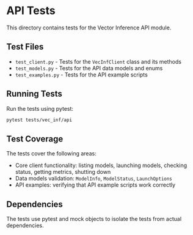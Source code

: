 # API Tests

This directory contains tests for the Vector Inference API module.

## Test Files

- `test_client.py` - Tests for the `VecInfClient` class and its methods
- `test_models.py` - Tests for the API data models and enums
- `test_examples.py` - Tests for the API example scripts

## Running Tests

Run the tests using pytest:

```bash
pytest tests/vec_inf/api
```

## Test Coverage

The tests cover the following areas:

- Core client functionality: listing models, launching models, checking status, getting metrics, shutting down
- Data models validation: `ModelInfo`, `ModelStatus`, `LaunchOptions`
- API examples: verifying that API example scripts work correctly

## Dependencies

The tests use pytest and mock objects to isolate the tests from actual dependencies. 
